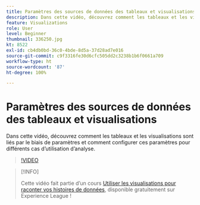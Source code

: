 ```yaml
---
title: Paramètres des sources de données des tableaux et visualisations
description: Dans cette vidéo, découvrez comment les tableaux et les visualisations sont liés par le biais de paramètres et comment configurer ces paramètres pour différents cas d’utilisation d’analyse.
feature: Visualizations
role: User
level: Beginner
thumbnail: 336250.jpg
kt: 8522
exl-id: cb4db0bd-36c0-4bde-8d5a-37d28ad7e016
source-git-commit: c9f3316fe30d6cfc505dd2c3238b1b6f0661a709
workflow-type: ht
source-wordcount: '87'
ht-degree: 100%

---
```


# Paramètres des sources de données des tableaux et visualisations

Dans cette vidéo, découvrez comment les tableaux et les visualisations sont liés par le biais de paramètres et comment configurer ces paramètres pour différents cas d’utilisation d’analyse.

>[!VIDEO](https://video.tv.adobe.com/v/336250/?quality=12&learn=on)

>[!INFO]
>
> Cette vidéo fait partie d’un cours [Utiliser les visualisations pour raconter vos histoires de données](https://experienceleague.adobe.com/?recommended=Analytics-U-1-2021.1.visualizations), disponible gratuitement sur Experience League !
